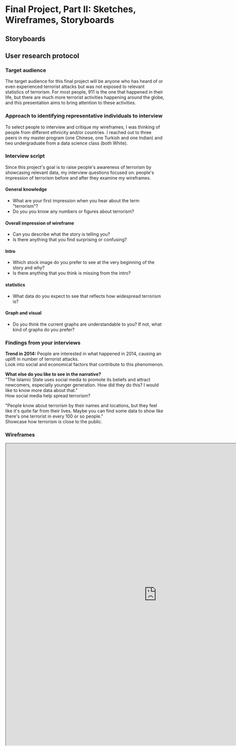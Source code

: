 # Final Project, Part II: Sketches, Wireframes, Storyboards
## Storyboards


## User research protocol
### Target audience
The target audience for this final project will be anyone who has heard of or even experienced terrorist attacks but was not exposed to relevant statistics of terrorism. For most people, 911 is the one that happened in their life, but there are much more terrorist activities happening around the globe, and this presentation aims to bring attention to these activities.

### Approach to identifying representative individuals to interview  
To select people to interview and critique my wireframes, I was thinking of people from different ethnicity and/or countries. I reached out to three peers in my master program (one Chinese, one Turkish and one Indian) and two undergraduate from a data science class (both White).

### Interview script  
Since this project's goal is to raise people's awareness of terrorism by showcasing relevant data, my interview questions focused on: people's impression of terrorism before and after they examine my wireframes.
#### General knowledge
- What are your first impression when you hear about the term "terrorism"?
- Do you you know any numbers or figures about terrorism?  

#### Overall impression of wireframe
- Can you describe what the story is telling you?
- Is there anything that you find surprising or confusing?

#### Intro
- Which stock image do you prefer to see at the very beginning of the story and why?
- Is there anything that you think is missing from the intro?

#### statistics
- What data do you expect to see that reflects how widespread terrorism is?

#### Graph and visual
- Do you think the current graphs are understandable to you? If not, what kind of graphs do you prefer?

### Findings from your interviews
**Trend in 2014:**
People are interested in what happened in 2014, causing an uplift in number of terrorist attacks.  
Look into social and economical factors that contribute to this phenomenon.  

**What else do you like to see in the narrative?**  
"The Islamic State uses social media to promote its beliefs and attract newcomers, especially younger generation. How did they do this? I would like to know more data about that."  
How social media help spread terrorism?

"People know about terrorism by their names and locations, but they feel like it's quite far from their lives. Maybe you can find some data to show like there's one terrorist in every 100 or so people."  
Showcase how terrorism is close to the public.

### Wireframes
<iframe src="https://public.tableau.com/views/Terroristattacks_15746600294590/Sheet1?:showVizHome=no&:embed=true"
 width="955" height="955"></iframe>
